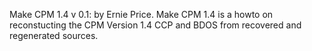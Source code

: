 Make CPM 1.4 v 0.1: by Ernie Price. Make CPM 1.4 is a howto on reconstucting the CPM Version 1.4 CCP and BDOS from recovered and regenerated sources. 
